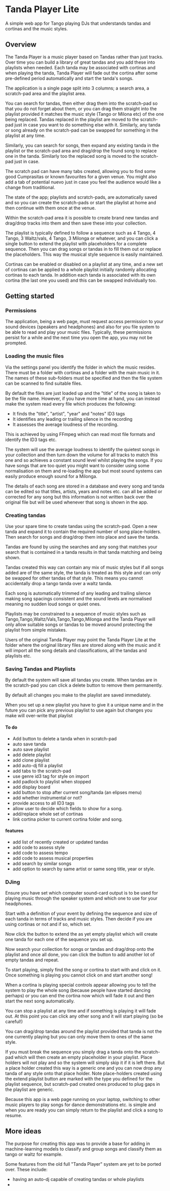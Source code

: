 # Tanda Player Lite

A simple web app for Tango playing DJs that understands tandas and cortinas and the music styles.

## Overview

The Tanda Player is a music player based on Tandas rather than just tracks.  Over time you can build a library of great tandas and you add these into playlists when needed.  Each tanda may be associated with cortinas and when playing the tanda, Tanda Player will fade out the cortina after some pre-defined period automatically and start the tanda's songs.

The application is a single page split into 3 columns; a search area, a scratch-pad area and the playlist area.

You can search for tandas, then either drag them into the scratch-pad so that you do not forget about them, or you can drag them straight into the playlist provided it matches the music style (Tango or Milona etc) of the one being replaced.  Tandas replaced in the playlist are moved to the scratch-pad just in case you want to do something else with it.  Similarly, any tanda or song already on the scratch-pad can be swapped for something in the playlist at any time.

Similarly, you can search for songs, then expand any existing tanda in the playlist or the scratch-pad area and drag/drop the found song to replace one in the tanda.  Similarly too the replaced song is moved to the scratch-pad just in case.

The scratch pad can have many tabs created, allowing you to find some good Cumprasitas or known favourites for a given venue.  You might also add a tab of potential nuevo just in case you feel the audience would like a change from traditional.

The state of the app; playlists and scratch-pads, are automatically saved and so you can create the scratch-pads or start the playlist at home and then continue with them once at the venue.

Within the scratch-pad area it is possible to create brand new tandas and drag/drop tracks into them and then save these into your collection.  

The playlist is typically defined to follow a sequence such as 4 Tango, 4 Tango, 3 Waltz/vals, 4 Tango, 3 Milonga or whatever, and you can click a single button to extend the playlist with placeholders for a complete sequence.  Then you can drag songs or tandas in to fill them out or replace the placeholders.  This way the musical style sequence is easily maintained.

Cortinas can be enabled or disabled on a playlist at any time, and a new set of cortinas can be applied to a whole playlist initially randomly allocating cortinas to each tanda.  In addition each tanda is associated with its own cortina (the last one you used) and this can be swapped individually too.

## Getting started

### Permissions

The application, being a web page, must request access permission to your sound devices (speakers and headphones) and also for you file system to be able to read and play your music files.  Typically, these permissions persist for a while and the next time you open the app, you may not be prompted.

### Loading the music files

Via the settings panel you identify the folder in which the music resides.  There must be a folder with cortinas and a folder with the main music in it.  The names of these sub-folders must be specified and then the file system can be scanned to find suitable files.

By default the files are just loaded up and the "title" of the song is taken to be the file name.  However, if you have more time at hand, you can instead make the system read every file which produces the following:
 - It finds the "title", "artist", "year" and "notes" ID3 tags
 - It identifies any leading or trailing silence in the recording
 - It assesses the average loudness of the recording.

 This is achieved by using FFmpeg which can read most file formats and identify the ID3 tags etc.

 The system will use the average loudness to identify the quietest songs in your collection and then turn down the volume for all tracks to match this one and so achieves a constant sound level whilst playing the songs.  If you have songs that are too quiet you might want to consider using some normalisation on them and re-loading the app but most sound systems can easily produce enough sound for a Milonga.

 The details of each song are stored in a database and every song and tanda can be edited so that titles, artists, years and notes etc. can all be added or corrected for any song but this information is not written back over the original file but will be used whenever that song is shown in the app.

### Creating tandas

Use your spare time to create tandas using the scratch-pad.  Open a new tanda and expand it to contain the required number of song place-holders.  Then search for songs and drag/drop them into place and save the tanda.  

Tandas are found by using the searches and any song that matches your search that is contained in a tanda results in that tanda matching and being shown.

Tandas created this way can contain any mix of music styles but if all songs added are of the same style, the tanda is treated as this style and can only be swapped for other tandas of that style.  This means you cannot accidentally drop a tango tanda over a waltz tanda.



Each song is automatically trimmed of any leading and trailing silence making song spacings consistent and the sound levels are normalised meaning no sudden loud songs or quiet ones.

Playlists may be constrained to a sequence of music styles such as Tango,Tango,Waltz/Vals,Tango,Tango,Milonga and the Tanda Player will only allow suitable songs or tandas to be moved around protecting the playlist from simple mistakes.

Users of the original Tanda Player may point the Tanda Player Lite at the folder where the original library files are stored along with the music and it will import all the song details and classifications, all the tandas and playlists etc. 

### Saving Tandas and Playlists

By default the system will save all tandas you create.  When tandas are in the scratch-pad you can click a delete button to remove them permanently.

By default all changes you make to the playlist are saved immediately.

When you set up a new playlist you have to give it a unique name and in the future you can pick any previous playlist to use again but changes you make will over-write that playlist


#### To do

- Add button to delete a tanda when in scratch-pad
- auto save tanda
- auto save playlist
- add delete playlist
- add clone playlist
- add auto-dj fill a playlist
- add tabs to the scratch-pad
- use genre id3 tag for style on import
- add padlock to playlist when stopped
- add display board
- add button to stop after current song/tanda (an elipses menu)
- add whether instrumental or not?
- provide access to all ID3 tags
- allow user to decide which fields to show for a song.
- add/replace whole set of cortinas
- link cortina picker to current cortina folder and song.

#### features

- add list of recently created or updated tandas
- add code to assess style
- add code to assess tempo
- add code to assess musical properties
- add search by similar songs
- add option to search by same artist or same song title, year or style.


### DJing

Ensure you have set which computer sound-card output is to be used for playing music through the speaker system and which one to use for your headphones.

Start with a definition of your event by defining the sequence and size of each tanda in terms of tracks and music styles.  Then decide if you are using cortinas or not and if so, which set.  

Now click the button to extend the as yet empty playlist which will create one tanda for each one of the sequence you set up.

Now search your collection for songs or tandas and drag/drop onto the playlist and once all done, you can click the button to add another lot of empty tandas and repeat. 

To start playing, simply find the song or cortina to start with and click on it.  Once something is playing you cannot click on and start another song!

When a cortina is playing special controls appear allowing you to tell the system to play the whole song (because people have started dancing perhaps) or you can end the cortina now which will fade it out and then start the next song automatically.

You can stop a playlist at any time and if something is playing it will fade out.  At this point you can click any other song and it will start playing (so be careful!)

You can drag/drop tandas around the playlist provided that tanda is not the one currently playing but you can only move them to ones of the same style.  

If you must break the sequence you simply drag a tanda onto the scratch-pad which will then create an empty placeholder in your playlist.  Place holders will not play and so the system will simply skip it if it is left there.  But a place holder created this way is a generic one and you can now drop any tanda of any style onto that place holder.  Note place-holders created using the extend playlist button are marked with the type you defined for the playlist sequence, but scratch-pad created ones produced to plug gaps in the playlist are generic.

Because this app is a web page running on your laptop, switching to other music players to play songs for dance demonstrations etc. is simple and when you are ready you can simply return to the playlist and click a song to resume.


## More ideas

The purpose for creating this app was to provide a base for adding in machine-learning models to classify and group songs and classify them as tango or waltz for example.

Some features from the old full "Tanda Player" system are yet to be ported over.  These include:
- having an auto-dj capable of creating tandas or whole playlists
- 